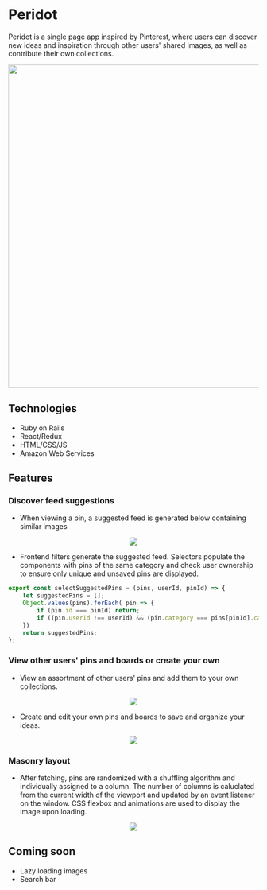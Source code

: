 # Peridot

Peridot is a single page app inspired by Pinterest, where users can discover new ideas and inspiration through 
other users' shared images, as well as contribute their own collections.

<!-- [Visit the site](https://peri-dot.herokuapp.com/#/) -->

<p align="center">
  <img width="650" height="auto" src="https://peridot-seed.s3-us-west-1.amazonaws.com/welcome4.png">
</p>

## Technologies
* Ruby on Rails
* React/Redux
* HTML/CSS/JS
* Amazon Web Services

## Features

### Discover feed suggestions
* When viewing a pin, a suggested feed is generated below containing similar images
<p align="center">
  <img max-width="650" height="auto" src="https://peridot-seed.s3-us-west-1.amazonaws.com/gifs/peridot_suggested_pins3.gif">
</p>

* Frontend filters generate the suggested feed. Selectors populate the components with pins of the same category 
    and check user ownership to ensure only unique and unsaved pins are displayed.

```javascript
export const selectSuggestedPins = (pins, userId, pinId) => {
    let suggestedPins = [];
    Object.values(pins).forEach( pin => {
        if (pin.id === pinId) return;
        if ((pin.userId !== userId) && (pin.category === pins[pinId].category)) suggestedPins.push(pin);
    })
    return suggestedPins;
};
```

### View other users' pins and boards or create your own
* View an assortment of other users' pins and add them to your own collections.
<p align="center">
  <img max-width="650" height="auto" src="https://peridot-seed.s3-us-west-1.amazonaws.com/gifs/peridot_save_pin.gif">
</p>

* Create and edit your own pins and boards to save and organize your ideas.
<p align="center">
  <img max-width="650" height="auto" src="https://peridot-seed.s3-us-west-1.amazonaws.com/gifs/peridot_create_pin3.gif">
</p>

### Masonry layout
* After fetching, pins are randomized with a shuffling algorithm and individually assigned to a column. 
    The number of columns is caluclated from the current width of the viewport and updated by an event listener on the window. 
    CSS flexbox and animations are used to display the image upon loading.

<p align="center">
  <img max-width="650" height="auto" src="https://peridot-seed.s3-us-west-1.amazonaws.com/gifs/ezgif.com-optimize.gif">
</p>

## Coming soon
* Lazy loading images
* Search bar
